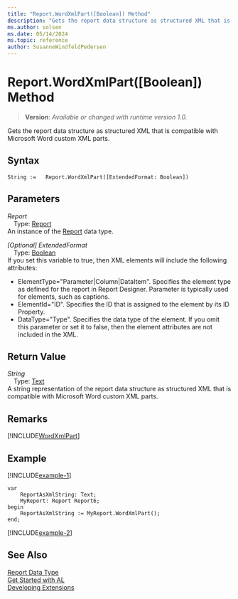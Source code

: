 ```yaml
---
title: "Report.WordXmlPart([Boolean]) Method"
description: "Gets the report data structure as structured XML that is compatible with Microsoft Word custom XML parts."
ms.author: solsen
ms.date: 05/14/2024
ms.topic: reference
author: SusanneWindfeldPedersen
---
```

[//]: # (START>DO_NOT_EDIT)
[//]: # (IMPORTANT:Do not edit any of the content between here and the END>DO_NOT_EDIT.)
[//]: # (Any modifications should be made in the .xml files in the ModernDev repo.)
# Report.WordXmlPart([Boolean]) Method
> **Version**: _Available or changed with runtime version 1.0._

Gets the report data structure as structured XML that is compatible with Microsoft Word custom XML parts.


## Syntax
```AL
String :=   Report.WordXmlPart([ExtendedFormat: Boolean])
```
## Parameters
*Report*  
&emsp;Type: [Report](report-data-type.md)  
An instance of the [Report](report-data-type.md) data type.  

*[Optional] ExtendedFormat*  
&emsp;Type: [Boolean](../boolean/boolean-data-type.md)  
If you set this variable to true, then XML elements will include the following attributes:
-   ElementType="Parameter|Column|DataItem". Specifies the element type as defined for the report in Report Designer. Parameter is typically used for elements, such as captions.
-   ElementId="ID". Specifies the ID that is assigned to the element by its ID Property.
-   DataType="Type". Specifies the data type of the element.
If you omit this parameter or set it to false, then the element attributes are not included in the XML.  


## Return Value
*String*  
&emsp;Type: [Text](../text/text-data-type.md)  
A string representation of the report data structure as structured XML that is compatible with Microsoft Word custom XML parts.


[//]: # (IMPORTANT: END>DO_NOT_EDIT)


## Remarks  

[!INCLUDE[WordXmlPart](../../includes/include-wordxmlpart-info.md)]

## Example

[!INCLUDE[example-1](../../includes/include-wordxmlpart-example-1.md)]

```al
var
    ReportAsXmlString: Text;
    MyReport: Report Report6;
begin
    ReportAsXmlString := MyReport.WordXmlPart();  
end;
```  

[!INCLUDE[example-2](../../includes/include-wordxmlpart-example-2.md)]


## See Also
[Report Data Type](report-data-type.md)  
[Get Started with AL](../../devenv-get-started.md)  
[Developing Extensions](../../devenv-dev-overview.md)